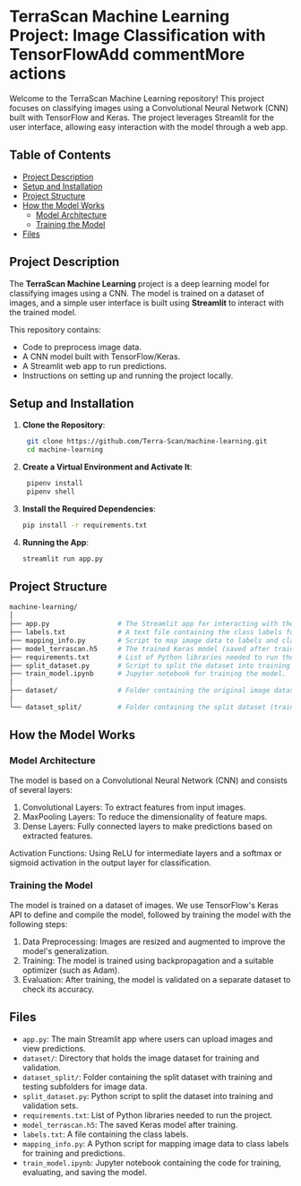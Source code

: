 # TerraScan Machine Learning Project: Image Classification with TensorFlowAdd commentMore actions

Welcome to the TerraScan Machine Learning repository! This project focuses on classifying images using a Convolutional Neural Network (CNN) built with TensorFlow and Keras. The project leverages Streamlit for the user interface, allowing easy interaction with the model through a web app.

## Table of Contents

- [Project Description](#project-description)
- [Setup and Installation](#setup-and-installation)
- [Project Structure](#project-structure)
- [How the Model Works](#how-the-model-works)
  - [Model Architecture](#model-architecture)
  - [Training the Model](#training-the-model)
- [Files](#files)

## Project Description

The **TerraScan Machine Learning** project is a deep learning model for classifying images using a CNN. The model is trained on a dataset of images, and a simple user interface is built using **Streamlit** to interact with the trained model.

This repository contains:

- Code to preprocess image data.
- A CNN model built with TensorFlow/Keras.
- A Streamlit web app to run predictions.
- Instructions on setting up and running the project locally.

## Setup and Installation

1. **Clone the Repository**:

   ```bash
    git clone https://github.com/Terra-Scan/machine-learning.git
    cd machine-learning
   ```

2. **Create a Virtual Environment and Activate It**:

   ```bash
    pipenv install
    pipenv shell
   ```

3. **Install the Required Dependencies**:

   ```bash
   pip install -r requirements.txt
   ```

4. **Running the App**:
   ```bash
   streamlit run app.py
   ```

## Project Structure

```bash
machine-learning/
│
├── app.py                 # The Streamlit app for interacting with the model.
├── labels.txt             # A text file containing the class labels for predictions.
├── mapping_info.py        # Script to map image data to labels and class information.
├── model_terrascan.h5     # The trained Keras model (saved after training).
├── requirements.txt       # List of Python libraries needed to run the project.
├── split_dataset.py       # Script to split the dataset into training and testing.
├── train_model.ipynb      # Jupyter notebook for training the model.
│
├── dataset/               # Folder containing the original image dataset.
│
└── dataset_split/         # Folder containing the split dataset (train/test).
```

## How the Model Works

### Model Architecture

The model is based on a Convolutional Neural Network (CNN) and consists of several layers:

1. Convolutional Layers: To extract features from input images.
2. MaxPooling Layers: To reduce the dimensionality of feature maps.
3. Dense Layers: Fully connected layers to make predictions based on extracted features.

Activation Functions: Using ReLU for intermediate layers and a softmax or sigmoid activation in the output layer for classification.

### Training the Model

The model is trained on a dataset of images. We use TensorFlow's Keras API to define and compile the model, followed by training the model with the following steps:

1. Data Preprocessing: Images are resized and augmented to improve the model's generalization.
2. Training: The model is trained using backpropagation and a suitable optimizer (such as Adam).
3. Evaluation: After training, the model is validated on a separate dataset to check its accuracy.

## Files

- `app.py`: The main Streamlit app where users can upload images and view predictions.
- `dataset/`: Directory that holds the image dataset for training and validation.
- `dataset_split/`: Folder containing the split dataset with training and testing subfolders for image data.
- `split_dataset.py`: Python script to split the dataset into training and validation sets.
- `requirements.txt`: List of Python libraries needed to run the project.
- `model_terrascan.h5`: The saved Keras model after training.
- `labels.txt`: A file containing the class labels.
- `mapping_info.py`: A Python script for mapping image data to class labels for training and predictions.
- `train_model.ipynb`: Jupyter notebook containing the code for training, evaluating, and saving the model.
